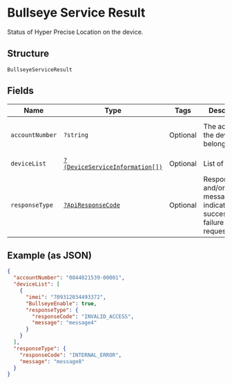 
# Bullseye Service Result

Status of Hyper Precise Location on the device.

## Structure

`BullseyeServiceResult`

## Fields

| Name | Type | Tags | Description | Getter | Setter |
|  --- | --- | --- | --- | --- | --- |
| `accountNumber` | `?string` | Optional | The account the device belongs to. | getAccountNumber(): ?string | setAccountNumber(?string accountNumber): void |
| `deviceList` | [`?(DeviceServiceInformation[])`](../../doc/models/device-service-information.md) | Optional | List of devices. | getDeviceList(): ?array | setDeviceList(?array deviceList): void |
| `responseType` | [`?ApiResponseCode`](../../doc/models/api-response-code.md) | Optional | ResponseCode and/or a message indicating success or failure of the request. | getResponseType(): ?ApiResponseCode | setResponseType(?ApiResponseCode responseType): void |

## Example (as JSON)

```json
{
  "accountNumber": "0844021539-00001",
  "deviceList": [
    {
      "imei": "709312034493372",
      "BullseyeEnable": true,
      "responseType": {
        "responseCode": "INVALID_ACCESS",
        "message": "message4"
      }
    }
  ],
  "responseType": {
    "responseCode": "INTERNAL_ERROR",
    "message": "message8"
  }
}
```

